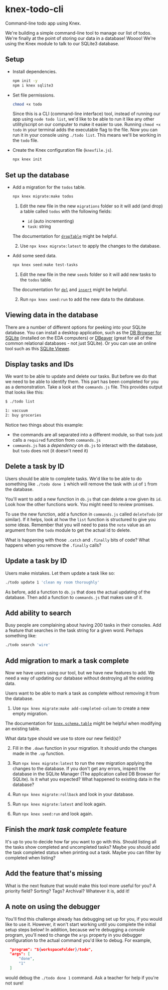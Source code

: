 # knex-todo-cli

Command-line todo app using Knex.

We're building a simple command-line tool to manage our list of todos. We're finally at the point of storing our data in a database! Woooo! We're using the Knex module to talk to our SQLite3 database.


## Setup

* Install dependencies.

  ```sh
  npm init -y
  npm i knex sqlite3
  ```

* Set file permissions.

  ```sh
  chmod +x todo
  ```

  Since this is a CLI (command-line interface) tool, instead of running our app using `node todo list`, we'd like to be able to run it like any other utility/script on our computer to make it easier to use. Running `chmod +x todo` in your terminal adds the executable flag to the file. Now you can run it in your console using `./todo list`. This means we'll be working in the `todo` file.

* Create the Knex configuration file (`knexfile.js`).

  ```sh
  npx knex init
  ```


## Set up the database

* Add a migration for the `todos` table.

  ```sh
  npx knex migrate:make todos
  ```

  1. Edit the new file in the new `migrations` folder so it will add (and drop) a table called `todos` with the following fields:

      * `id` (auto incrementing)
      * `task`: string

  The documentation for [`dropTable`](http://knexjs.org/#Schema-dropTable) might be helpful.

  2. Use `npx knex migrate:latest` to apply the changes to the database.

* Add some seed data.

  ```sh
  npx knex seed:make test-tasks
  ```

  1. Edit the new file in the new `seeds` folder so it will add new tasks to the `todos` table.

  The documentation for [`del`](http://knexjs.org/#Builder-del%20/%20delete) and [`insert`](http://knexjs.org/#Builder-insert) might be helpful.

  2. Run `npx knex seed:run` to add the new data to the database.


## Viewing data in the database
There are a number of different options for peeking into your SQLite database. You can install a desktop application, such as the [DB Browser for SQLite](https://sqlitebrowser.org/) (installed on the EDA computers) or [DBeaver](https://dbeaver.io) (great for all of the common relational databases - not just SQLite). Or you can use an online tool such as this [SQLite Viewer](https://inloop.github.io/sqlite-viewer/).

## Display tasks and IDs

We want to be able to update and delete our tasks. But before we do that we need to be able to identify them. This part has been completed for you as a demonstration. Take a look at the `commands.js` file. This provides output that looks like this:

```sh
$ ./todo list

1: vaccuum
2: buy groceries
```

Notice two things about this example:
 * the commands are all separated into a different module, so that `todo` just calls a `require`d function from `commands.js`
 * `commands.js` has a _dependency_ on `db.js` to interact with the database, but `todo` does not (it doesn't need it)


## Delete a task by ID

Users should be able to complete tasks. We'd like to be able to do something like `./todo done 1` which will remove the task with `id` of `1` from the database.

You'll want to add a new function in `db.js` that can delete a row given its `id`. Look how the other functions work. You might need to review promises.

To use the new function, add a function in `commands.js` called `deleteTodo` (or similar). If it helps, look at how the `list` function is structured to give you some ideas. Remember that you will need to pass the `note` value as an argument from the `todo` module to get the actual id to delete.

What is happening with those `.catch` and `.finally` bits of code? What happens when you remove the `.finally` calls?


## Update a task by ID

Users make mistakes. Let them update a task like so:

```sh
./todo update 1 'clean my room thoroughly'
```

As before, add a function to `db.js` that does the actual updating of the database. Then add a function to `commands.js` that makes use of it.


## Add ability to search

Busy people are complaining about having 200 tasks in their consoles. Add a feature that searches in the task string for a given word. Perhaps something like:

```sh
./todo search 'wire'
```


## Add migration to mark a task complete

Now we have users using our tool, but we have new features to add. We need a way of updating our database without destroying all the existing data.

Users want to be able to mark a task as complete without removing it from the database.

1. Use `npx knex migrate:make add-completed-column` to create a new empty migration.

  The documentation for [`knex.schema.table`](http://knexjs.org/#Schema-table) might be helpful when modifying an existing table.

  What data type should we use to store our new field(s)?

2. Fill in the `.down` function in your migration. It should undo the changes made in the `.up` function.

3. Run `npx knex migrate:latest` to run the new migration applying the changes to the database. If you don't get any errors, inspect the database in the SQLite Manager (The application called DB Browser for SQLite). Is it what you expected? What happened to existing data in the database?

4. Run `npx knex migrate:rollback` and look in your database.

5. Run `npx knex migrate:latest` and look again.

6. Run `npx knex seed:run` and look again.


## Finish the _mark task complete_ feature

It's up to you to decide how far you want to go with this. Should listing all the tasks show completed and uncompleted tasks? Maybe you should add the task completed status when printing out a task. Maybe you can filter by completed when listing?


## Add the feature that's missing

What is the next feature that would make this tool more useful for you? A priority field? Sorting? Tags? Archival? Whatever it is, add it!



## A note on using the debugger

You'll find this challenge already has debugging set up for you, if you would like to use it. However, it won't start working until you complete the initial setup steps below! In addition, because we're debugging a _console_ program, you'll need to change the `args` property in you debugger configuration to the actual command you'd like to debug. For example,

```json
  "program": "${workspaceFolder}/todo",
  "args": [
      "done",
      "1"
  ]
```

would debug the `./todo done 1` command. Ask a teacher for help if you're not sure!

